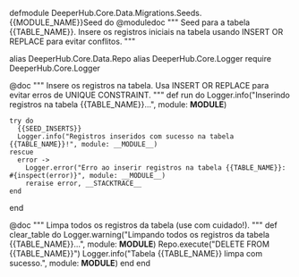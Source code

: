 defmodule DeeperHub.Core.Data.Migrations.Seeds.{{MODULE_NAME}}Seed do
  @moduledoc """
  Seed para a tabela {{TABLE_NAME}}.
  Insere os registros iniciais na tabela usando INSERT OR REPLACE para evitar conflitos.
  """

  alias DeeperHub.Core.Data.Repo
  alias DeeperHub.Core.Logger
  require DeeperHub.Core.Logger

  @doc """
  Insere os registros na tabela.
  Usa INSERT OR REPLACE para evitar erros de UNIQUE CONSTRAINT.
  """
  def run do
    Logger.info("Inserindo registros na tabela {{TABLE_NAME}}...", module: __MODULE__)

    try do
      {{SEED_INSERTS}}
      Logger.info("Registros inseridos com sucesso na tabela {{TABLE_NAME}}!", module: __MODULE__)
    rescue
      error ->
        Logger.error("Erro ao inserir registros na tabela {{TABLE_NAME}}: #{inspect(error)}", module: __MODULE__)
        reraise error, __STACKTRACE__
    end
  end

  @doc """
  Limpa todos os registros da tabela (use com cuidado!).
  """
  def clear_table do
    Logger.warning("Limpando todos os registros da tabela {{TABLE_NAME}}...", module: __MODULE__)
    Repo.execute("DELETE FROM {{TABLE_NAME}}")
    Logger.info("Tabela {{TABLE_NAME}} limpa com sucesso.", module: __MODULE__)
  end
end
